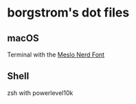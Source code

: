 # borgstrom's dot files

## macOS

Terminal with the [Meslo Nerd Font](https://github.com/romkatv/powerlevel10k#manual-font-installation)

## Shell

zsh with powerlevel10k